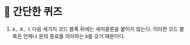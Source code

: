 # 📝 간단한 퀴즈

1. ` A, B, C ` 다음 세가지 코드 블록 뒤에는 세미콜론을 붙이지 않는다. 이러한 코드 블록은 언제나 문의 종료를 의미하는 `D`를 갖기 때문이다. 